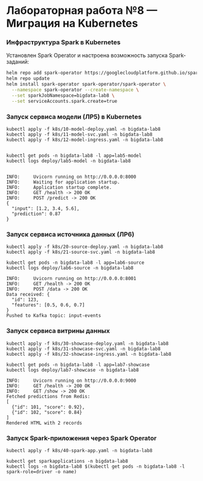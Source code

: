 
# Лабораторная работа №8 — Миграция на Kubernetes


### Инфраструктура Spark в Kubernetes

Установлен Spark Operator и настроена возможность запуска Spark-заданий:

```bash
helm repo add spark-operator https://googlecloudplatform.github.io/spark-on-k8s-operator
helm repo update
helm install spark-operator spark-operator/spark-operator \
  --namespace spark-operator --create-namespace \
  --set sparkJobNamespace=bigdata-lab8 \
  --set serviceAccounts.spark.create=true
```



### Запуск сервиса модели (ЛР5) в Kubernetes
```
kubectl apply -f k8s/10-model-deploy.yaml -n bigdata-lab8
kubectl apply -f k8s/11-model-svc.yaml -n bigdata-lab8
kubectl apply -f k8s/12-model-ingress.yaml -n bigdata-lab8


kubectl get pods -n bigdata-lab8 -l app=lab5-model
kubectl logs deploy/lab5-model -n bigdata-lab8


INFO:     Uvicorn running on http://0.0.0.0:8000
INFO:     Waiting for application startup.
INFO:     Application startup complete.
INFO:     GET /health -> 200 OK
INFO:     POST /predict -> 200 OK
{
  "input": [1.2, 3.4, 5.6],
  "prediction": 0.87
}

```


### Запуск сервиса источника данных (ЛР6)
```
kubectl apply -f k8s/20-source-deploy.yaml -n bigdata-lab8
kubectl apply -f k8s/21-source-svc.yaml -n bigdata-lab8

kubectl get pods -n bigdata-lab8 -l app=lab6-source
kubectl logs deploy/lab6-source -n bigdata-lab8

INFO:     Uvicorn running on http://0.0.0.0:8001
INFO:     GET /health -> 200 OK
INFO:     POST /data -> 200 OK
Data received: {
  "id": 123,
  "features": [0.5, 0.6, 0.7]
}
Pushed to Kafka topic: input-events
```


### Запуск сервиса витрины данных
```
kubectl apply -f k8s/30-showcase-deploy.yaml -n bigdata-lab8
kubectl apply -f k8s/31-showcase-svc.yaml -n bigdata-lab8
kubectl apply -f k8s/32-showcase-ingress.yaml -n bigdata-lab8

kubectl get pods -n bigdata-lab8 -l app=lab7-showcase
kubectl logs deploy/lab7-showcase -n bigdata-lab8

INFO:     Uvicorn running on http://0.0.0.0:9000
INFO:     GET /health -> 200 OK
INFO:     GET /show -> 200 OK
Fetched predictions from Redis:
[
  {"id": 101, "score": 0.92},
  {"id": 102, "score": 0.84}
]
Rendered HTML with 2 records

```

### Запуск Spark-приложения через Spark Operator

```
kubectl apply -f k8s/40-spark-app.yaml -n bigdata-lab8

kubectl get sparkapplications -n bigdata-lab8
kubectl logs -n bigdata-lab8 $(kubectl get pods -n bigdata-lab8 -l spark-role=driver -o name)

```
